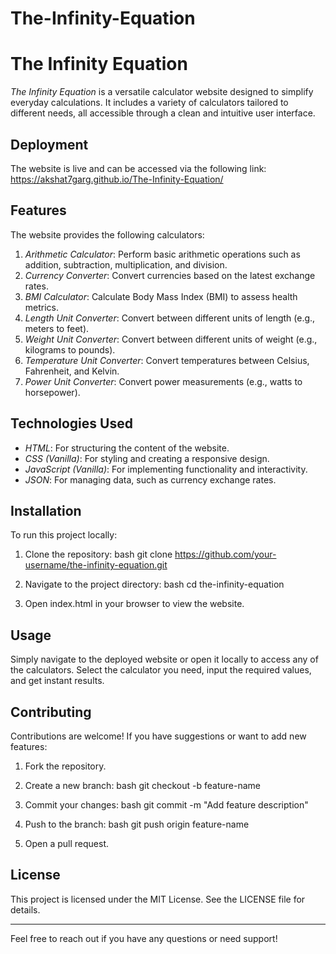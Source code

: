 # The-Infinity-Equation

# The Infinity Equation

*The Infinity Equation* is a versatile calculator website designed to simplify everyday calculations. It includes a variety of calculators tailored to different needs, all accessible through a clean and intuitive user interface.

## Deployment

The website is live and can be accessed via the following link: 
https://akshat7garg.github.io/The-Infinity-Equation/

## Features

The website provides the following calculators:

1. *Arithmetic Calculator*: Perform basic arithmetic operations such as addition, subtraction, multiplication, and division.
2. *Currency Converter*: Convert currencies based on the latest exchange rates.
3. *BMI Calculator*: Calculate Body Mass Index (BMI) to assess health metrics.
4. *Length Unit Converter*: Convert between different units of length (e.g., meters to feet).
5. *Weight Unit Converter*: Convert between different units of weight (e.g., kilograms to pounds).
6. *Temperature Unit Converter*: Convert temperatures between Celsius, Fahrenheit, and Kelvin.
7. *Power Unit Converter*: Convert power measurements (e.g., watts to horsepower).

## Technologies Used

- *HTML*: For structuring the content of the website.
- *CSS (Vanilla)*: For styling and creating a responsive design.
- *JavaScript (Vanilla)*: For implementing functionality and interactivity.
- *JSON*: For managing data, such as currency exchange rates.

## Installation

To run this project locally:

1. Clone the repository:
   bash
   git clone https://github.com/your-username/the-infinity-equation.git
   
2. Navigate to the project directory:
   bash
   cd the-infinity-equation
   
3. Open index.html in your browser to view the website.

## Usage

Simply navigate to the deployed website or open it locally to access any of the calculators. Select the calculator you need, input the required values, and get instant results.

## Contributing

Contributions are welcome! If you have suggestions or want to add new features:

1. Fork the repository.
2. Create a new branch:
   bash
   git checkout -b feature-name
   
3. Commit your changes:
   bash
   git commit -m "Add feature description"
   
4. Push to the branch:
   bash
   git push origin feature-name
   
5. Open a pull request.

## License

This project is licensed under the MIT License. See the LICENSE file for details.

---

Feel free to reach out if you have any questions or need support!